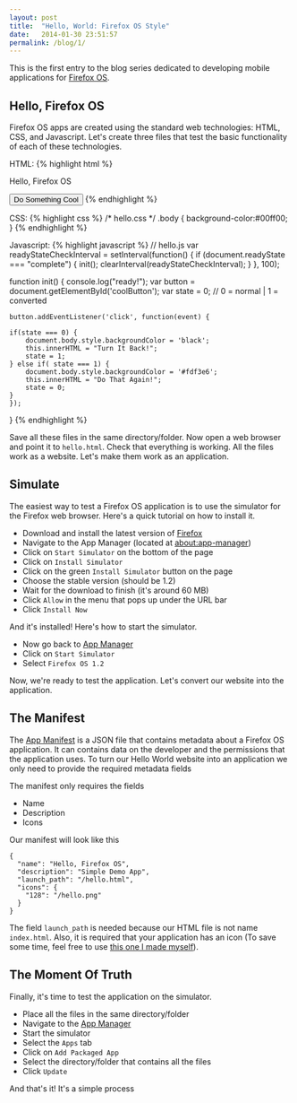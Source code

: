 ```yaml
---
layout: post
title:  "Hello, World: Firefox OS Style"
date:   2014-01-30 23:51:57
permalink: /blog/1/
---
```


This is the first entry to the blog series dedicated to developing mobile applications for [Firefox OS](http://www.mozilla.org/en-US/firefox/os/).

## Hello, Firefox OS

Firefox OS apps are created using the standard web technologies: HTML, CSS, and Javascript. Let's create three files that test the basic functionality of each of these technologies.

HTML:
{% highlight html %}
<!-- hello.html -->
<html>
  <head>
	<title> Hello, Firefox OS </title>
	<script type="text/javascript" src="hello.js"> </script>
	<link rel="stylesheet" type="text/css" href="hello.css">
  </head>
  <body>
	<p>Hello, Firefox OS</p>
	<button type="button" id="coolButton">Do Something Cool</button>
  </body>
</html>
{% endhighlight %}

CSS:
{% highlight css %}
/* hello.css */
.body {
  background-color:#00ff00;
}
{% endhighlight %}

Javascript:
{% highlight javascript %}
// hello.js
var readyStateCheckInterval = setInterval(function() {
	if (document.readyState === "complete") {
		init();
		clearInterval(readyStateCheckInterval);
	}
}, 100);

function init() {
	console.log("ready!");
	var button = document.getElementById('coolButton');
	var state = 0; // 0 = normal | 1 = converted

	button.addEventListener('click', function(event) {

	if(state === 0) {
		document.body.style.backgroundColor = 'black';
		this.innerHTML = "Turn It Back!";
		state = 1;
	} else if( state === 1) {
		document.body.style.backgroundColor = '#fdf3e6';
		this.innerHTML = "Do That Again!";
		state = 0;
	}
	});
}
{% endhighlight %}

Save all these files in the same directory/folder. Now open a web browser and point it to `hello.html`. Check that everything is working. All the files work as a website. Let's make them work as an application.

## Simulate

The easiest way to test a Firefox OS application is to use the simulator for the Firefox web browser. Here's a quick tutorial on how to install it.

* Download and install the latest version of [Firefox](http://www.mozilla.org/en-US/firefox/new/)
* Navigate to the App Manager (located at [about:app-manager](about:app-manager))
* Click on `Start Simulator` on the bottom of the page
* Click on `Install Simulator`
* Click on the green `Install Simulator` button on the page
* Choose the stable version (should be 1.2)
* Wait for the download to finish (it's around 60 MB)
* Click `Allow` in the menu that pops up under the URL bar
* Click `Install Now`

And it's installed! Here's how to start the simulator.

* Now go back to [App Manager](about:app-manager)
* Click on `Start Simulator`
* Select `Firefox OS 1.2`

Now, we're ready to test the application. Let's convert our website into the application.

## The Manifest

The [App Manifest](https://developer.mozilla.org/docs/Apps/Manifest) is a JSON file that contains metadata about a Firefox OS application. It can contains data on the developer and the permissions that the application uses. To turn our Hello World website into an application we only need to provide the required metadata fields

The manifest only requires the fields

* Name
* Description
* Icons

Our manifest will look like this

	{
	  "name": "Hello, Firefox OS",
	  "description": "Simple Demo App",
	  "launch_path": "/hello.html",
	  "icons": {
		"128": "/hello.png"
	  }
	}

The field `launch_path` is needed because our HTML file is not name `index.html`. Also, it is required that your application has an icon (To save some time, feel free to use [this one I made myself]()).

## The Moment Of Truth

Finally, it's time to test the application on the simulator.

* Place all the files in the same directory/folder
* Navigate to the [App Manager](about:app-manager)
* Start the simulator
* Select the `Apps` tab
* Click on `Add Packaged App`
* Select the directory/folder that contains all the files
* Click `Update`

And that's it! It's a simple process
